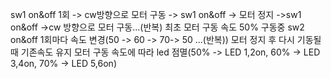 sw1 on&off 1회 -> cw방향으로 모터 구동 -> sw1 on&off -> 모터 정지 ->sw1 on&off ->cw 방향으로 모터 구동...(반복)
최초 모터 구동 속도 50%
구동중 sw2 on&off 1회마다 속도 변경(50 -> 60 -> 70-> 50 ...(반복))
모터 정지 후 다시 기동될 때 기존속도 유지
모터 구동 속도에 따라 led 점멸(50% -> LED 1,2on, 60% -> LED 3,4on, 70% -> LED 5,6on)
